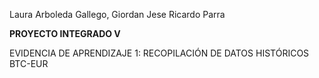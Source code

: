 Laura Arboleda Gallego, Giordan Jese Ricardo Parra

**PROYECTO INTEGRADO V**

EVIDENCIA DE APRENDIZAJE 1: RECOPILACIÓN DE DATOS HISTÓRICOS BTC-EUR
